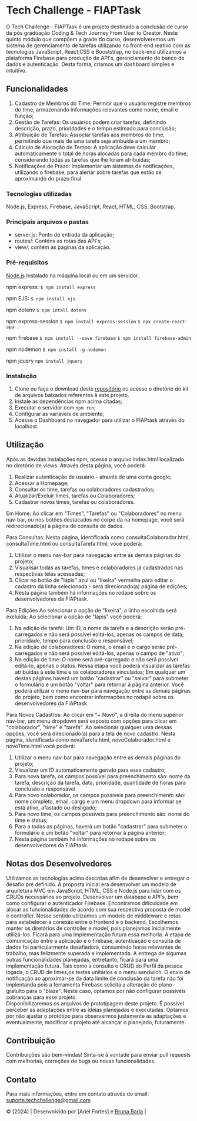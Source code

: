 # Tech Challenge - FIAPTask
O Tech Challenge - FIAPTask é um projeto destinado a conclusão de curso da pós graduação Coding & Tech Journey From User to Creator.
Neste quinto módulo que compõem a grade do curso, desenvolveremos um sistema de gerenciamento de tarefas utilizando no front-end reativo com as tecnologias JavaScript, React,CSS e Booststrap, no back-end utilizamos a plataforma  Firebase para produção de API's, gerenciamento de banco de dados e autenticação. Desta forma, criamos um dashboard simples e intuitivo.  

## Funcionalidades
1. Cadastro de Membros do Time: Permitir que o usuário registre membros do time, armazenando informações relevantes como nome, email e função;
2. Gestão de Tarefas: Os usuários podem criar tarefas, definindo descrição, prazo, prioridades e o tempo estimado para conclusão;
3. Atribuição de Tarefas:  Associar tarefas aos membros do time, permitindo que mais de uma tarefa seja atribuída a um membro;
4. Cálculo de Alocação de Tempo: A aplicação deve calcular automaticamente o total de horas alocadas para cada membro do time, considerando todas as tarefas que lhe foram atribuídas;
5. Notificações de Prazo: Implementar um sistemas de notificações, utilizando o firebase, para alertar sobre tarefas que estão se aproximando do prazo final.

### Tecnologias utilizadas
Node.js, Express, Firebase, JavaScript, React, HTML, CSS, Bootstrap.

### Principais arquivos e pastas
- server.js: Ponto de entrada da aplicação;
- routes/: Conténs as rotas das API's;
- view/: contém as páginas da aplicação.

### Pré-requisitos
[Node.js](https://nodejs.org/en/download) Instalado na máquina local ou em um servidor.

npm express:
`$ npm install express`

npm EJS:
`$ npm install ejs`

npm dotenv
`$ npm intall dotenv`

npm express-session
`$ npm install express-session`
`$ npx create-react-app .`

npm firebase
`$ npm install --save firebase`
`$ npm install firebase-admin`

npm nodemon
`$ npm install -g nodemon`

npm jquery
`npm install jquery`

### Instalação
1. Clone ou faça o download deste [repositório](https://github.com/FIAPflix/fiatask) ou acesse o diretório do kit de arquivos baixados referentes à este projeto.
2. Instale as dependências npm acima citadas;
3. Executar o servidor com `npm run`;
4. Configurar as variáveis de ambiente;
5. Acesse o Dashboard no navegador para utilizar o FIAPtask através do localhost.

## Utilização
Após as devidas instalações npm, acesse o arquivo index.html localizado no diretório de views.
Através desta página, você poderá:
1. Realizar autenticação de usuário - através de uma conta google;
2. Acessar a Homepage;
3. Consultar os time, tarefas ou colaboradores cadastrados;
4. Atualizar/Excluir times, tarefas ou Colaboradores;
5. Cadastrar novos times, tarefas ou colaboradores.

Em Home:
Ao clicar em "Times", "Tarefas" ou "Colaboradores" no menu nav-bar, ou nos botões destacados no corpo da na homepage, você será redirecionado(a) à página de consulta de dados.

Para Consultas:
Nesta página, identificada como consultaColaborador.html, consultaTime.html ou consultaTarefa.html, você poderá:
1. Utilizar o menu nav-bar para navegação entre as demais páginas do projeto;
2. Visualisar todas as tarefas, times e colaboradores já cadastrados nas respectivas telas acessadas;
3. Clicar no botão de "lápis" azul ou "lixeira" vermelha para editar o cadastro da linha selecionada - será direcionado(a) página de edições;
4. Nesta página também há informações no rodapé sobre os desenvolvedores da FIAPtask.

Para Edições
Ao selecionar a opção de "lixeira", a linha escolhida será excluida;
Ao selecionar a opção de "lápis" você poderá:
1. Na edição de tarefa: Um ID, o nome da tarefa e a descrição serão pré-carregados e não será possível editá-los, apenas os campos de data, prioridade, tempo para conclusão e responsável;
2. Na edição de colaboradores: O nome, o email e o cargo serão pré-carregados e não será possível editá-los, apenas o campo de "ativo";
3. Na edição de time: O nome será pré-carregado e não será possível editá-lo, apenas o status. Nessa etapa você poderá visualizar as tarefas atribuidas à este time e os colaboradores vinculados;
Em qualquer um destas páginas haverá um botão "cadastrar" ou "salvar" para submeter o formulário e um botão "voltar" para retornar à página anterior. Você poderá utilizar o menu nav-bar para navegação entre as demais páginas do projeto, bem como encontrar informações no rodapé sobre os desenvolvedores da FIAPtask

Para Novos Cadastros:
Ao clicar em "+ Novo", a direita do menu superior nav-bar, um menu dropdown será exposto com opções para clicar em "colaborador", "time" e "tarefa". Ao selecionar qualquer uma dessas opções, você será direcionado(a) para a tela de novo cadastro.
Nesta página, identificada como novaTarefa.html, novoColaborador.html e novoTime.html você poderá:
1. Utilizar o menu nav-bar para navegação entre as demais páginas do projeto;
2. Visualizar um ID automaticamente gerado para esse cadastro;
3. Para nova tarefa, os campos possível para preenchimento são: nome da tarefa, descrição da tarefa, data, prioridade, quantidade de horas para conclusão e responsável
4. Para novo colaborador, os campos possíveis para preenchimento são: nome completo, email, cargo e um menu dropdown para informar se está ativo, afastado ou desligado;
5. Para novo time, os campos possíveis para preenchimento são: nome do time e status;
6. Para a todas as páginas, haverá um botão "cadastrar" para submeter o formulário e um botão "voltar" para retornar à página anterior;
3. Nesta página também há informações no rodapé sobre os desenvolvedores da FIAPtask.

## Notas dos Desenvolvedores
Utilizamos as tecnologias acima descritas afim de desenvolver e entregar o desafio pré definido. A proposta inicial era desenvolver um modelo de arquitetura MVC em JavaScript, HTML, CSS e Node.js para lidar com os CRUDs necessários ao projeto. Desenvolver um database e API's, bem como configurar o autenticador Firebase. 
Encontramos dificuldade em alocar as funcionalidades de acordo com sua respectiva proposta de model e controller. Nesse sentido utilizamos um modelo de middleware e rotas para estabelecer a conexão entre o frontend e o backend. Escolhemos manter os diretórios de controller e model, pois planejamos inicialmente utilizá-los. Ficará para uma implementação futura essa melhoria. 
A etapa de comunicação entre a aplicação e o firebase, autenticação e consulta de dados foi particularmente desafiadora, consumindo horas relevantes de trabalho, mas felizmente superada e implementada.
A entrega de algumas outras funcionalidades planejadas, entretanto, ficará para uma implementação futura. Tais como a consulta e CRUD do Perfil da pessoa logada, o CRUD de times,os testes unitários e o menu sandwich.
O envio de notificação ao aproximar-se da data limite de conclusão da tarefa não foi implentanda pois a ferramenta Firebase solicita a alteração de plano gratuito para o "blaze". Neste caso, optamos por não configurar possíveis cobranças para esse projeto.  
Disponibilizaremos os arquivos de prototipagem deste projeto. É possível perceber as adaptações entre as ideias planejadas e executadas. Optamos por não ajustar o protótipo para observarmos justamente as adaptações e eventualmente, modificar o projeto até alcançar o planejado, futuramente.

## Contribuição
Contribuições são bem-vindas! Sinta-se à vontade para enviar pull requests com melhorias, correções de bugs ou novas funcionalidades.

## Contato
Para mais informações, entre em contato através do email: suporte.techchallenge@gmail.com

© [2024] | Desenvolvido por [Ariel Fortes] e [Bruna Baria](https://github.com/BrunaBaria) |